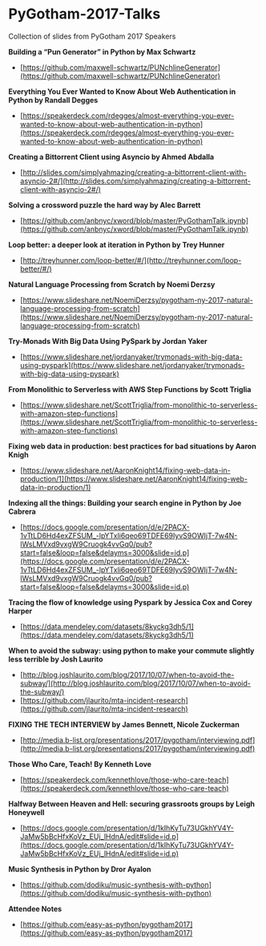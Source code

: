 # PyGotham-2017-Talks

Collection of slides from PyGotham 2017 Speakers


**Building a “Pun Generator” in Python by Max Schwartz**
- [https://github.com/maxwell-schwartz/PUNchlineGenerator](https://github.com/maxwell-schwartz/PUNchlineGenerator)

**Everything You Ever Wanted to Know About Web Authentication in Python by Randall Degges**
- [https://speakerdeck.com/rdegges/almost-everything-you-ever-wanted-to-know-about-web-authentication-in-python](https://speakerdeck.com/rdegges/almost-everything-you-ever-wanted-to-know-about-web-authentication-in-python)

**Creating a Bittorrent Client using Asyncio by Ahmed Abdalla**
- [http://slides.com/simplyahmazing/creating-a-bittorrent-client-with-asyncio-2#/](http://slides.com/simplyahmazing/creating-a-bittorrent-client-with-asyncio-2#/)

**Solving a crossword puzzle the hard way by Alec Barrett**
- [https://github.com/anbnyc/xword/blob/master/PyGothamTalk.ipynb](https://github.com/anbnyc/xword/blob/master/PyGothamTalk.ipynb)

**Loop better: a deeper look at iteration in Python by Trey Hunner**
- [http://treyhunner.com/loop-better/#/](http://treyhunner.com/loop-better/#/)

**Natural Language Processing from Scratch by Noemi Derzsy**
- [https://www.slideshare.net/NoemiDerzsy/pygotham-ny-2017-natural-language-processing-from-scratch](https://www.slideshare.net/NoemiDerzsy/pygotham-ny-2017-natural-language-processing-from-scratch)

**Try-Monads With Big Data Using PySpark by Jordan Yaker**
- [https://www.slideshare.net/jordanyaker/trymonads-with-big-data-using-pyspark](https://www.slideshare.net/jordanyaker/trymonads-with-big-data-using-pyspark)

**From Monolithic to Serverless with AWS Step Functions by Scott Triglia**
- [https://www.slideshare.net/ScottTriglia/from-monolithic-to-serverless-with-amazon-step-functions](https://www.slideshare.net/ScottTriglia/from-monolithic-to-serverless-with-amazon-step-functions)

**Fixing web data in production: best practices for bad situations by Aaron Knigh**
- [https://www.slideshare.net/AaronKnight14/fixing-web-data-in-production/1](https://www.slideshare.net/AaronKnight14/fixing-web-data-in-production/1)

**Indexing all the things: Building your search engine in Python by Joe Cabrera**
- [https://docs.google.com/presentation/d/e/2PACX-1vTtLD6Hd4exZFSUM_-lpYTxli6qeo69TDFE69IyvS9OWIjT-7w4N-lWsLMVxd9vxgW9Cruogk4vvGq0/pub?start=false&loop=false&delayms=3000&slide=id.p](https://docs.google.com/presentation/d/e/2PACX-1vTtLD6Hd4exZFSUM_-lpYTxli6qeo69TDFE69IyvS9OWIjT-7w4N-lWsLMVxd9vxgW9Cruogk4vvGq0/pub?start=false&loop=false&delayms=3000&slide=id.p)

**Tracing the flow of knowledge using Pyspark by Jessica Cox and Corey Harper**
- [https://data.mendeley.com/datasets/8kyckg3dh5/1](https://data.mendeley.com/datasets/8kyckg3dh5/1)

**When to avoid the subway: using python to make your commute slightly less terrible by Josh Laurito**
- [http://blog.joshlaurito.com/blog/2017/10/07/when-to-avoid-the-subway/](http://blog.joshlaurito.com/blog/2017/10/07/when-to-avoid-the-subway/)
- [https://github.com/jlaurito/mta-incident-research](https://github.com/jlaurito/mta-incident-research)

**FIXING THE TECH INTERVIEW by James Bennett, Nicole Zuckerman**

- [http://media.b-list.org/presentations/2017/pygotham/interviewing.pdf](http://media.b-list.org/presentations/2017/pygotham/interviewing.pdf)

**Those Who Care, Teach! By Kenneth Love**
- [https://speakerdeck.com/kennethlove/those-who-care-teach](https://speakerdeck.com/kennethlove/those-who-care-teach)

**Halfway Between Heaven and Hell: securing grassroots groups by Leigh Honeywell**
- [https://docs.google.com/presentation/d/1kIhKyTu73UGkhYV4Y-JaMw5bBcHfxKoVz_EUj_lHdnA/edit#slide=id.p](https://docs.google.com/presentation/d/1kIhKyTu73UGkhYV4Y-JaMw5bBcHfxKoVz_EUj_lHdnA/edit#slide=id.p)

**Music Synthesis in Python by Dror Ayalon**
- [https://github.com/dodiku/music-synthesis-with-python](https://github.com/dodiku/music-synthesis-with-python)

**Attendee Notes**
- [https://github.com/easy-as-python/pygotham2017](https://github.com/easy-as-python/pygotham2017)
